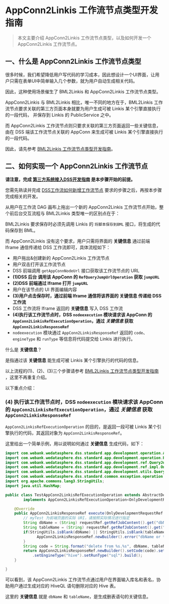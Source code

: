 # AppConn2Linkis 工作流节点类型开发指南

> 本文主要介绍 AppConn2Linkis 工作流节点类型，以及如何开发一个 AppConn2Linkis 工作流节点。

## 一、什么是 AppConn2Linkis 工作流节点类型

很多时候，我们希望降低用户写代码的学习成本，因此想设计一个UI界面，让用户只需在表单UI中简单输入几个参数，就为用户自动生成相关代码。

因此，这种使用场景催生了 BML2Linkis 和 AppConn2Linkis 工作流节点类型。

AppConn2Linkis 与 BML2Linkis 相比，唯一不同的地方在于，BML2Linkis 工作流节点要求关联的第三方页面本身就要为用户生成可被 Linkis 某个引擎直接执行的一段代码，
并保存到 Linkis 的 PublicService 之中。

而 AppConn2Linkis 工作流节点则只要求关联的第三方页面返回一些关键信息，由在 DSS 端该工作流节点关联的 AppConn 来生成可被 Linkis 某个引擎直接执行的一段代码。

因此，请先参考 [BML2Linkis 工作流节点类型开发指南](BML2Linkis工作流节点类型开发指南.md)。

## 二、如何实现一个 AppConn2Linkis 工作流节点 

**请注意，完成 [第三方系统接入DSS开发指南](第三方系统接入DSS开发指南.md) 是本步骤开始的前提。**

您需先熟读并完成 [DSS工作流如何新增工作流节点](DSS工作流如何新增工作流节点.md) 要求的步骤之后，再按本步骤完成相关的开发。

从用户在工作流 DAG 画布上拖出一个新的 AppConn2Linkis 工作流节点开始，整个前后台交互流程与 BML2Linkis 类型唯一的区别点在于：

BML2Linkis 要求保存时必须先调用 Linkis 的 `将脚本保存到BML` 接口，将生成的代码保存到 BML。

而 AppConn2Linkis 没有这个要求，用户只需将界面的 **关键信息** 通过前端 Iframe 通信传递给 DSS 工作流即可，具体流程如下：

- 用户拖出&创建新的 AppConn2Linkis 工作流节点 
- 用户双击打开该工作流节点 
- DSS 前端调用 `getAppConnNodeUrl` 接口获取该工作流节点的 URL
- **(1)DSS 后台 调用该 AppConn 的 `RefQueryJumpUrlOperation` 获取 `jumpURL`** 
- **(2)DSS 前端通过 Iframe 打开 `jumpURL`** 
- 用户在该节点的 UI 界面编辑内容 
- **(3)用户点击保存时，通过前端 Iframe 通信将该界面的 **关键信息** 传递给 DSS 工作流** 
- DSS 工作流将 Iframe 返回的 **关键信息** 写入 DSS 工作流
- **(4)执行该工作流节点时，DSS `nodeexecution` 模块请求该 AppConn 的 `AppConn2LinkisRefExecutionOperation`，通过 _关键信息_ 获取 `AppConn2LinkisResponseRef`**
- `nodeexecution` 模块通过 `AppConn2LinkisResponseRef` 返回的 `code`、`engineType` 和 `runType` 等信息将代码提交给 Linkis 进行执行。

什么是 **关键信息**？

是指通过该 **关键信息** 能生成可被 Linkis 某个引擎执行的代码的信息。

以上流程的(1)、(2)、(3)三个步骤请参考 [BML2Linkis 工作流节点类型开发指南](BML2Linkis工作流节点类型开发指南.md) ，这里不再重复介绍。

以下重点介绍：

### (4) 执行该工作流节点时，DSS `nodeexecution` 模块请求该 AppConn 的 `AppConn2LinkisRefExecutionOperation`，通过 _关键信息_ 获取 `AppConn2LinkisResponseRef`

`AppConn2LinkisRefExecutionOperation` 的目的，是返回一段可被 Linkis 某个引擎执行的代码，其返回对象为 `AppConn2LinkisResponseRef`。

这里给出一个简单示例，用以说明如何通过 **关键信息** 生成代码，如下：

```java
import com.webank.wedatasphere.dss.standard.app.development.operation.AbstractDevelopmentOperation;
import com.webank.wedatasphere.dss.standard.app.development.operation.RefQueryJumpUrlOperation;
import com.webank.wedatasphere.dss.standard.app.development.ref.QueryJumpUrlResponseRef;
import com.webank.wedatasphere.dss.standard.app.development.ref.impl.OnlyDevelopmentRequestRef;
import com.webank.wedatasphere.dss.standard.app.development.utils.QueryJumpUrlConstant;
import com.webank.wedatasphere.dss.standard.common.exception.operation.ExternalOperationFailedException;
import org.apache.commons.lang3.StringUtils;
import java.util.HashMap;

public class TestAppConn2LinkisRefExecutionOperation extends AbstractDevelopmentOperation<OnlyDevelopmentRequestRef.RefJobContentRequestRefImpl, ResponseRef>
        implements AppConn2LinkisRefExecutionOperation<OnlyDevelopmentRequestRef.RefJobContentRequestRefImpl> {

    @Override
    public AppConn2LinkisResponseRef execute(OnlyDevelopmentRequestRef.RefJobContentRequestRefImpl requestRef) throws ExternalOperationFailedException {
        // myTest 为前端页面的实际 URI，请按照实际情况进行指定
        String dbName = (String) requestRef.getRefJobContent().get("dbName");
        String tableName = (String) requestRef.getRefJobContent().get("tableName");
        if(StringUtils.isBlank(dbName) || StringUtils.isBlank(tableName)) {
              AppConn2LinkisResponseRef.newBuilder().error("dbName or tableName is empty");
        }
        String code = String.format("delete from %s.%s", dbName, tableName);
        return AppConn2LinkisResponseRef.newBuilder().setCode(code).setParams(new HashMap<String, Object>())
            .setEngineType("hive").setRunType("sql").build();
    }

}
```

可以看到，该 AppConn2Linkis 工作流节点通过用户在界面输入库名和表名，协助用户通过生成对应的 HiveQL 语句删除对应的 Hive 表。

这里的 **关键信息** 就是 `dbName` 和 `tableName`，是生成删表语句的关键信息。